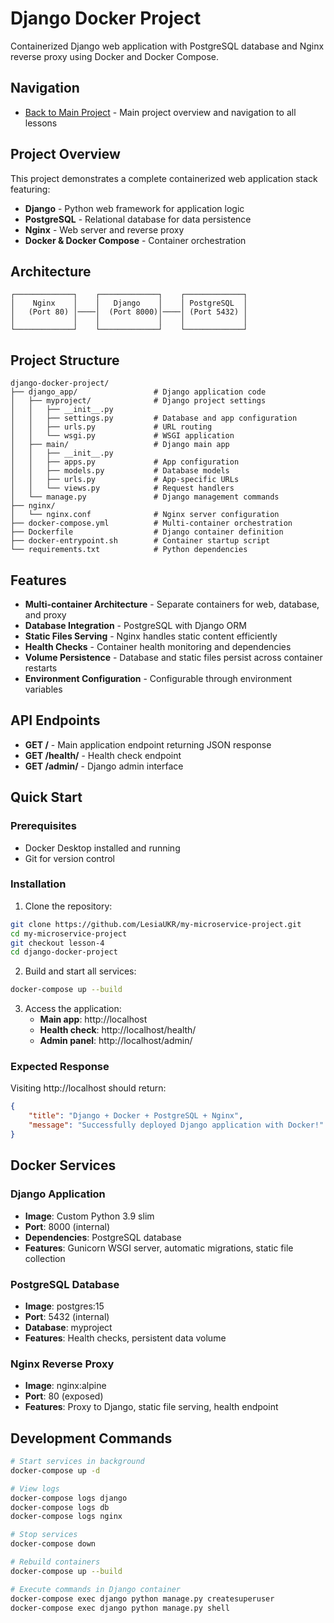 # Django Docker Project

Containerized Django web application with PostgreSQL database and Nginx reverse proxy using Docker and Docker Compose.

## Navigation

- [Back to Main Project](https://github.com/LesiaUKR/my-microservice-project/tree/main) - Main project overview and navigation to all lessons

## Project Overview

This project demonstrates a complete containerized web application stack featuring:

- **Django** - Python web framework for application logic
- **PostgreSQL** - Relational database for data persistence  
- **Nginx** - Web server and reverse proxy
- **Docker & Docker Compose** - Container orchestration

## Architecture

```
┌─────────────┐    ┌─────────────┐    ┌─────────────┐
│    Nginx    │    │   Django    │    │ PostgreSQL  │
│   (Port 80) │────│  (Port 8000)│────│ (Port 5432) │
│             │    │             │    │             │
└─────────────┘    └─────────────┘    └─────────────┘
```

## Project Structure

```
django-docker-project/
├── django_app/                 # Django application code
│   ├── myproject/              # Django project settings
│   │   ├── __init__.py
│   │   ├── settings.py         # Database and app configuration
│   │   ├── urls.py             # URL routing
│   │   └── wsgi.py             # WSGI application
│   ├── main/                   # Django main app
│   │   ├── __init__.py
│   │   ├── apps.py             # App configuration
│   │   ├── models.py           # Database models
│   │   ├── urls.py             # App-specific URLs
│   │   └── views.py            # Request handlers
│   └── manage.py               # Django management commands
├── nginx/
│   └── nginx.conf              # Nginx server configuration
├── docker-compose.yml          # Multi-container orchestration
├── Dockerfile                  # Django container definition
├── docker-entrypoint.sh        # Container startup script
└── requirements.txt            # Python dependencies
```

## Features

- **Multi-container Architecture** - Separate containers for web, database, and proxy
- **Database Integration** - PostgreSQL with Django ORM
- **Static Files Serving** - Nginx handles static content efficiently
- **Health Checks** - Container health monitoring and dependencies
- **Volume Persistence** - Database and static files persist across container restarts
- **Environment Configuration** - Configurable through environment variables

## API Endpoints

- **GET /** - Main application endpoint returning JSON response
- **GET /health/** - Health check endpoint
- **GET /admin/** - Django admin interface

## Quick Start

### Prerequisites

- Docker Desktop installed and running
- Git for version control

### Installation

1. Clone the repository:
```bash
git clone https://github.com/LesiaUKR/my-microservice-project.git
cd my-microservice-project
git checkout lesson-4
cd django-docker-project
```

2. Build and start all services:
```bash
docker-compose up --build
```

3. Access the application:
   - **Main app**: http://localhost
   - **Health check**: http://localhost/health/
   - **Admin panel**: http://localhost/admin/

### Expected Response

Visiting http://localhost should return:
```json
{
    "title": "Django + Docker + PostgreSQL + Nginx",
    "message": "Successfully deployed Django application with Docker!"
}
```

## Docker Services

### Django Application
- **Image**: Custom Python 3.9 slim
- **Port**: 8000 (internal)
- **Dependencies**: PostgreSQL database
- **Features**: Gunicorn WSGI server, automatic migrations, static file collection

### PostgreSQL Database
- **Image**: postgres:15
- **Port**: 5432 (internal)
- **Database**: myproject
- **Features**: Health checks, persistent data volume

### Nginx Reverse Proxy
- **Image**: nginx:alpine
- **Port**: 80 (exposed)
- **Features**: Proxy to Django, static file serving, health endpoint

## Development Commands

```bash
# Start services in background
docker-compose up -d

# View logs
docker-compose logs django
docker-compose logs db
docker-compose logs nginx

# Stop services
docker-compose down

# Rebuild containers
docker-compose up --build

# Execute commands in Django container
docker-compose exec django python manage.py createsuperuser
docker-compose exec django python manage.py shell
```